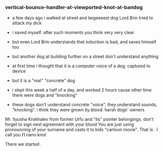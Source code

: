 ### vertical-bounce-handler-at-viewported-knot-at-bandog

* a few days ago i walked at street and largeeeest dog Lord Brin tried to attack my dick
* i saved myself. after such moments you think very very clear
* but even Lord Brin understands that induction is bad, and saves himself too
* but another dog at building further on a street don't understand anything


* at first time i thought that it is a computer voice of a dog. captured to device
* but it is a "real" "concrete" dog


* i slept this week a half of a day, and worked 2 hours cause other time there were dogs and "knocking"


* these dogs don't understand concrete "voice", they understand sounds, "knocking". i think they were grown by blood. harsh dogs' owners


Mr. Ilyusha Krokhalev from former Urfu and "its" pointer belongings. don't forget to sign next agreement with your blood
You are just using pronouncing of your surname and casts it to kids "cartoon movie". That is .
I call you t1.nano.knot

There we started .